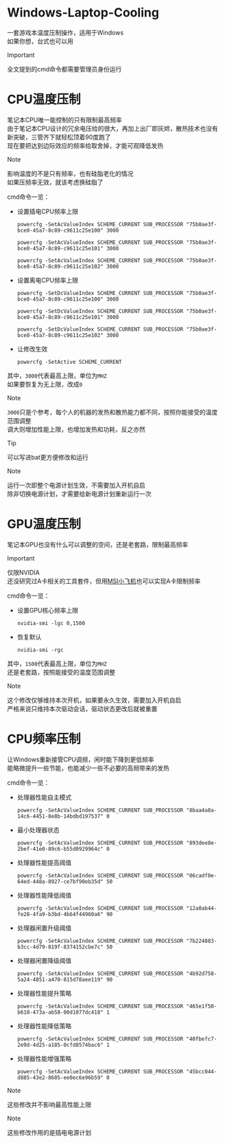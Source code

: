 # Windows-Laptop-Cooling
一套游戏本温度压制操作，适用于Windows  
如果你想，台式也可以用  

> [!IMPORTANT]
全文提到的cmd命令都需要管理员身份运行  

# CPU温度压制
笔记本CPU唯一能控制的只有限制最高频率  
由于笔记本CPU设计的冗余电压给的很大，再加上出厂即灰烬，散热技术也没有新突破，三管齐下就轻松顶着90度跑了  
现在要把达到边际效应的频率给取舍掉，才能可观降低发热  

> [!NOTE]
> 影响温度的不是只有频率，也有硅脂老化的情况  
> 如果压频率无效，就该考虑换硅脂了  

cmd命令一览：
- 设置插电CPU频率上限
    ```
    powercfg -SetAcValueIndex SCHEME_CURRENT SUB_PROCESSOR "75b0ae3f-bce0-45a7-8c89-c9611c25e100" 3000
    ```
    ```
    powercfg -SetAcValueIndex SCHEME_CURRENT SUB_PROCESSOR "75b0ae3f-bce0-45a7-8c89-c9611c25e101" 3000
    ```
    ```
    powercfg -SetAcValueIndex SCHEME_CURRENT SUB_PROCESSOR "75b0ae3f-bce0-45a7-8c89-c9611c25e102" 3000
    ```
- 设置离电CPU频率上限
    ```
    powercfg -SetDcValueIndex SCHEME_CURRENT SUB_PROCESSOR "75b0ae3f-bce0-45a7-8c89-c9611c25e100" 3000
    ```
    ```
    powercfg -SetDcValueIndex SCHEME_CURRENT SUB_PROCESSOR "75b0ae3f-bce0-45a7-8c89-c9611c25e101" 3000
    ```
    ```
    powercfg -SetDcValueIndex SCHEME_CURRENT SUB_PROCESSOR "75b0ae3f-bce0-45a7-8c89-c9611c25e102" 3000
    ```
- 让修改生效
    ```
    powercfg -SetActive SCHEME_CURRENT
    ```
其中，`3000`代表最高上限，单位为`MHZ`  
如果要恢复为无上限，改成`0`  

> [!NOTE]
> `3000`只是个参考，每个人的机器的发热和散热能力都不同，按照你能接受的温度范围调整  
> 调大则增加性能上限，也增加发热和功耗，反之亦然  

> [!TIP]
> 可以写进bat更方便修改和运行  

> [!NOTE]
> 运行一次即整个电源计划生效，不需要加入开机自启  
> 除非切换电源计划，才需要给新电源计划重新运行一次  

# GPU温度压制
笔记本GPU也没有什么可以调整的空间，还是老套路，限制最高频率  

> [!IMPORTANT]
> 仅限NVIDIA  
> 还没研究过A卡相关的工具套件，但用[MSI小飞机](https://www.msi.com/Landing/afterburner/graphics-cards)也可以实现A卡限制频率  

cmd命令一览：
- 设置GPU核心频率上限
    ```
    nvidia-smi -lgc 0,1500
    ```
- 恢复默认
    ```
    nvidia-smi -rgc
    ```
其中，`1500`代表最高上限，单位为`MHZ`  
还是老套路，按照能接受的温度范围调整  

> [!NOTE]
> 这个修改仅够维持本次开机，如果要永久生效，需要加入开机自启  
> 严格来说只维持本次驱动会话，驱动状态更改后就被重置  

# CPU频率压制
让Windows重新接管CPU调频，闲时能下降到更低频率  
能略微提升一些节能，也能减少一些不必要的高频带来的发热  
  
cmd命令一览：
- 处理器性能自主模式
    ```
    powercfg -SetAcValueIndex SCHEME_CURRENT SUB_PROCESSOR "8baa4a8a-14c6-4451-8e8b-14bdbd197537" 0
    ```
- 最小处理器状态
    ```
    powercfg -SetAcValueIndex SCHEME_CURRENT SUB_PROCESSOR "893dee8e-2bef-41e0-89c6-b55d0929964c" 0
    ```
- 处理器性能提高阈值
    ```
    powercfg -SetAcValueIndex SCHEME_CURRENT SUB_PROCESSOR "06cadf0e-64ed-448a-8927-ce7bf90eb35d" 50
    ```
- 处理器性能降低阈值
    ```
    powercfg -SetAcValueIndex SCHEME_CURRENT SUB_PROCESSOR "12a0ab44-fe28-4fa9-b3bd-4b64f44960a6" 90
    ```
- 处理器闲置升级阈值
    ```
    powercfg -SetAcValueIndex SCHEME_CURRENT SUB_PROCESSOR "7b224883-b3cc-4d79-819f-8374152cbe7c" 50
    ```
- 处理器闲置降级阈值
    ```
    powercfg -SetAcValueIndex SCHEME_CURRENT SUB_PROCESSOR "4b92d758-5a24-4851-a470-815d78aee119" 90
    ```
- 处理器性能提升策略
    ```
    powercfg -SetAcValueIndex SCHEME_CURRENT SUB_PROCESSOR "465e1f50-b610-473a-ab58-00d1077dc418" 1
    ```
- 处理器性能降低策略
    ```
    powercfg -SetAcValueIndex SCHEME_CURRENT SUB_PROCESSOR "40fbefc7-2e9d-4d25-a185-0cfd8574bac6" 1
    ```
- 处理器性能增强策略
    ```
    powercfg -SetAcValueIndex SCHEME_CURRENT SUB_PROCESSOR "45bcc044-d885-43e2-8605-ee0ec6e96b59" 0
    ```

> [!NOTE]
> 这些修改并不影响最高性能上限  

> [!NOTE]
> 这些修改作用的是插电电源计划

